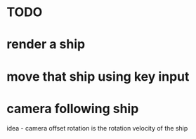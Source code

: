 # TODO

# render a ship

# move that ship using key input

# camera following ship
  idea - camera offset rotation is the rotation velocity of the ship
